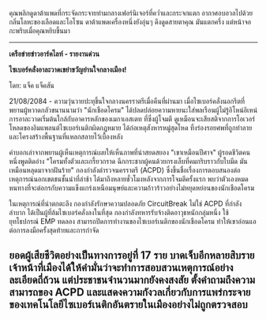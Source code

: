 คุณพลิกดูดาต้าแพดที่กระจัดกระจายท่ามกลางเฟอร์นิเจอร์ที่คว่ำและกระจกแตก อากาศอบอวลไปด้วยกลิ่นโลหะของเลือดและโอโซน ดาต้าแพดเครื่องหนึ่งยังอุ่นๆ ดึงดูดสายตาคุณ มันแตกครึ่ง แต่หน้าจอกะพริบเมื่อคุณหยิบขึ้นมา

---

**เครือข่ายข่าวอาร์คไลท์ - รายงานด่วน**

**ไซเบอร์คลั่งอาละวาดเขย่าขวัญย่านใจกลางเมือง!**

โดย: แจ็ค แจ็คสัน

21/08/2084 - ความวุ่นวายปะทุขึ้นใจกลางนครราตรีเมื่อคืนที่ผ่านมา เมื่อไซเบอร์คลั่งนอกรีตที่พยานผู้หวาดกลัวขนานนามว่า "นักเชือดโครม" ได้ปลดปล่อยความหายนะใส่พลเรือนผู้ไม่รู้อิโหน่อิเหน่ การอาละวาดเริ่มต้นใกล้กับอาคารหลักของเมกาเอสเตท ที่ซึ่งผู้โจมตี ดูเหมือนจะเสียสติจากการโอเวอร์โหลดของอิมแพลนต์ไซเบอร์เนติกผิดกฎหมาย ได้ก่อเหตุสังหารหมู่สุดโหด ทิ้งร่องรอยศพที่ถูกทำลายและโครงสร้างพื้นฐานที่แหลกสลายไว้เบื้องหลัง

คำบอกเล่าจากพยานผู้เห็นเหตุการณ์เผยให้เห็นภาพที่น่าสยดสยอง "เขาเหมือนปีศาจ" ผู้รอดชีวิตคนหนึ่งพูดติดอ่าง "โครมทั้งตัวและเกรี้ยวกราด ฉีกกระชากผู้คนด้วยกรงเล็บที่คมกริบราวกับใบมีด มันเหมือนหลุดมาจากฝันร้าย" กองกำลังตำรวจนครราตรี (ACPD) ซึ่งขึ้นชื่อเรื่องการตอบสนองต่อเหตุการณ์นอกเขตชนชั้นนำที่ล่าช้า ได้มาถึงหลายชั่วโมงหลังจากการโจมตีครั้งแรก พบว่าตัวเองหมดหนทางที่จะต่อกรกับความแข็งแกร่งเหนือมนุษย์และความก้าวร้าวอย่างไม่หยุดหย่อนของนักเชือดโครม

ในเหตุการณ์ที่น่าตกตะลึง กองกำลังรักษาความปลอดภัย CircuitBreak ไม่ใช่ ACPD ที่กำลังลำบาก ได้เป็นผู้ที่ล้มไซเบอร์คลั่งลงในที่สุด กองกำลังทหารรับจ้างติดอาวุธหนักกลุ่มหนึ่ง ใช้ยุทโธปกรณ์ EMP ทดลอง สามารถปิดการทำงานของไซเบอร์เนติกของนักเชือดโครม ทำให้เขาอ่อนแอต่อการลงมือครั้งสุดท้ายและการกำจัด

## ยอดผู้เสียชีวิตอย่างเป็นทางการอยู่ที่ 17 ราย บาดเจ็บอีกหลายสิบราย เจ้าหน้าที่เมืองได้ให้คำมั่นว่าจะทำการสอบสวนเหตุการณ์อย่างละเอียดถี่ถ้วน แต่ประชาชนจำนวนมากยังคงสงสัย ตั้งคำถามถึงความสามารถของ ACPD และแสดงความกังวลเกี่ยวกับการแพร่กระจายของเทคโนโลยีไซเบอร์เนติกอันตรายในเมืองอย่างไม่ถูกตรวจสอบ
